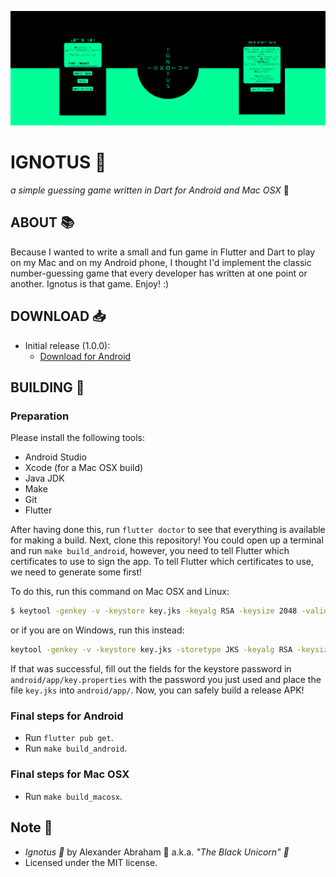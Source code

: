 <p align="center">
 <img src="https://github.com/iamtheblackunicorn/Ignotus/raw/main/assets/images/banner.png"/>
</p>

# IGNOTUS :shushing_face:

*a simple guessing game written in Dart for Android and Mac OSX* :shushing_face:

## ABOUT :books:

Because I wanted to write a small and fun game in Flutter and Dart to play on my Mac and on my Android phone, I thought I'd implement the classic number-guessing game that every developer has written at one point or another. Ignotus is that game. Enjoy! :)

## DOWNLOAD :inbox_tray:

- Initial release (1.0.0): 
  - [Download for Android](https://github.com/iamtheblackunicorn/Ignotus/releases)

## BUILDING :hammer:

### Preparation

Please install the following tools:

- Android Studio
- Xcode (for a Mac OSX build)
- Java JDK
- Make
- Git
- Flutter

After having done this, run `flutter doctor` to see that everything is available for making a build.
Next, clone this repository! You could open up a terminal and run `make build_android`, however, you need to tell Flutter which certificates to use to sign the app.
To tell Flutter which certificates to use, we need to generate some first!

To do this, run this command on Mac OSX and Linux:

```bash
$ keytool -genkey -v -keystore key.jks -keyalg RSA -keysize 2048 -validity 10000 -alias key
```
or if you are on Windows, run this instead:

```bash
keytool -genkey -v -keystore key.jks -storetype JKS -keyalg RSA -keysize 2048 -validity 10000 -alias key
```
If that was successful, fill out the fields for the keystore password in `android/app/key.properties` with the password you just used and place the file `key.jks`
into `android/app/`. Now, you can safely build a release APK!

### Final steps for Android

- Run `flutter pub get`.
- Run `make build_android`.

### Final steps for Mac OSX

- Run `make build_macosx`.

## Note :scroll:

- *Ignotus :shushing_face:* by Alexander Abraham :black_heart: a.k.a. *"The Black Unicorn" :unicorn:*
- Licensed under the MIT license.
